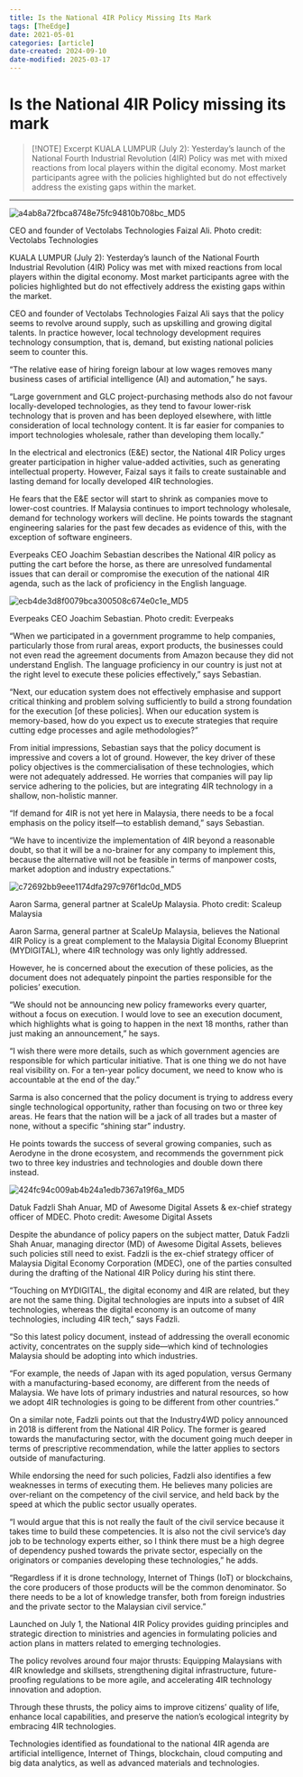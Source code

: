 ```yaml
---
title: Is the National 4IR Policy Missing Its Mark
tags: [TheEdge]
date: 2021-05-01
categories: [article]
date-created: 2024-09-10
date-modified: 2025-03-17
---
```


# Is the National 4IR Policy missing its mark

> [!NOTE] Excerpt
> KUALA LUMPUR (July 2): Yesterday’s launch of the National Fourth Industrial Revolution (4IR) Policy was met with mixed reactions from local players within the digital economy. Most market participants agree with the policies highlighted but do not effectively address the existing gaps within the market.

---

![a4ab8a72fbca8748e75fc94810b708bc_MD5](/media/a4ab8a72fbca8748e75fc94810b708bc_MD5.jpg)

CEO and founder of Vectolabs Technologies Faizal Ali. Photo credit: Vectolabs Technologies

KUALA LUMPUR (July 2): Yesterday’s launch of the National Fourth Industrial Revolution (4IR) Policy was met with mixed reactions from local players within the digital economy. Most market participants agree with the policies highlighted but do not effectively address the existing gaps within the market.

CEO and founder of Vectolabs Technologies Faizal Ali says that the policy seems to revolve around supply, such as upskilling and growing digital talents. In practice however, local technology development requires technology consumption, that is, demand, but existing national policies seem to counter this.

“The relative ease of hiring foreign labour at low wages removes many business cases of artificial intelligence (AI) and automation,” he says.

“Large government and GLC project-purchasing methods also do not favour locally-developed technologies, as they tend to favour lower-risk technology that is proven and has been deployed elsewhere, with little consideration of local technology content. It is far easier for companies to import technologies wholesale, rather than developing them locally.”

In the electrical and electronics (E&E) sector, the National 4IR Policy urges greater participation in higher value-added activities, such as generating intellectual property. However, Faizal says it fails to create sustainable and lasting demand for locally developed 4IR technologies.

He fears that the E&E sector will start to shrink as companies move to lower-cost countries. If Malaysia continues to import technology wholesale, demand for technology workers will decline. He points towards the stagnant engineering salaries for the past few decades as evidence of this, with the exception of software engineers.

Everpeaks CEO Joachim Sebastian describes the National 4IR policy as putting the cart before the horse, as there are unresolved fundamental issues that can derail or compromise the execution of the national 4IR agenda, such as the lack of proficiency in the English language.

![ecb4de3d8f0079bca300508c674e0c1e_MD5](/media/ecb4de3d8f0079bca300508c674e0c1e_MD5.jpg)

Everpeaks CEO Joachim Sebastian. Photo credit: Everpeaks

“When we participated in a government programme to help companies, particularly those from rural areas, export products, the businesses could not even read the agreement documents from Amazon because they did not understand English. The language proficiency in our country is just not at the right level to execute these policies effectively,” says Sebastian.

“Next, our education system does not effectively emphasise and support critical thinking and problem solving sufficiently to build a strong foundation for the execution \[of these policies\]. When our education system is memory-based, how do you expect us to execute strategies that require cutting edge processes and agile methodologies?”

From initial impressions, Sebastian says that the policy document is impressive and covers a lot of ground. However, the key driver of these policy objectives is the commercialisation of these technologies, which were not adequately addressed. He worries that companies will pay lip service adhering to the policies, but are integrating 4IR technology in a shallow, non-holistic manner.

“If demand for 4IR is not yet here in Malaysia, there needs to be a focal emphasis on the policy itself—to establish demand,” says Sebastian.

“We have to incentivize the implementation of 4IR beyond a reasonable doubt, so that it will be a no-brainer for any company to implement this, because the alternative will not be feasible in terms of manpower costs, market adoption and industry expectations.”

![c72692bb9eee1174dfa297c976f1dc0d_MD5](/media/c72692bb9eee1174dfa297c976f1dc0d_MD5.jpg)

Aaron Sarma, general partner at ScaleUp Malaysia. Photo credit: Scaleup Malaysia

Aaron Sarma, general partner at ScaleUp Malaysia, believes the National 4IR Policy is a great complement to the Malaysia Digital Economy Blueprint (MYDIGITAL), where 4IR technology was only lightly addressed.

However, he is concerned about the execution of these policies, as the document does not adequately pinpoint the parties responsible for the policies’ execution.

“We should not be announcing new policy frameworks every quarter, without a focus on execution. I would love to see an execution document, which highlights what is going to happen in the next 18 months, rather than just making an announcement,” he says.

“I wish there were more details, such as which government agencies are responsible for which particular initiative. That is one thing we do not have real visibility on. For a ten-year policy document, we need to know who is accountable at the end of the day.”

Sarma is also concerned that the policy document is trying to address every single technological opportunity, rather than focusing on two or three key areas. He fears that the nation will be a jack of all trades but a master of none, without a specific “shining star” industry.

He points towards the success of several growing companies, such as Aerodyne in the drone ecosystem, and recommends the government pick two to three key industries and technologies and double down there instead.

![424fc94c009ab4b24a1edb7367a19f6a_MD5](/media/424fc94c009ab4b24a1edb7367a19f6a_MD5.png)

Datuk Fadzli Shah Anuar, MD of Awesome Digital Assets & ex-chief strategy officer of MDEC. Photo credit: Awesome Digital Assets

Despite the abundance of policy papers on the subject matter, Datuk Fadzli Shah Anuar, managing director (MD) of Awesome Digital Assets, believes such policies still need to exist. Fadzli is the ex-chief strategy officer of Malaysia Digital Economy Corporation (MDEC), one of the parties consulted during the drafting of the National 4IR Policy during his stint there.

“Touching on MYDIGITAL, the digital economy and 4IR are related, but they are not the same thing. Digital technologies are inputs into a subset of 4IR technologies, whereas the digital economy is an outcome of many technologies, including 4IR tech,” says Fadzli.

“So this latest policy document, instead of addressing the overall economic activity, concentrates on the supply side—which kind of technologies Malaysia should be adopting into which industries.

“For example, the needs of Japan with its aged population, versus Germany with a manufacturing-based economy, are different from the needs of Malaysia. We have lots of primary industries and natural resources, so how we adopt 4IR technologies is going to be different from other countries.”

On a similar note, Fadzli points out that the Industry4WD policy announced in 2018 is different from the National 4IR Policy. The former is geared towards the manufacturing sector, with the document going much deeper in terms of prescriptive recommendation, while the latter applies to sectors outside of manufacturing.

While endorsing the need for such policies, Fadzli also identifies a few weaknesses in terms of executing them. He believes many policies are over-reliant on the competency of the civil service, and held back by the speed at which the public sector usually operates.

“I would argue that this is not really the fault of the civil service because it takes time to build these competencies. It is also not the civil service’s day job to be technology experts either, so I think there must be a high degree of dependency pushed towards the private sector, especially on the originators or companies developing these technologies,” he adds.

“Regardless if it is drone technology, Internet of Things (IoT) or blockchains, the core producers of those products will be the common denominator. So there needs to be a lot of knowledge transfer, both from foreign industries and the private sector to the Malaysian civil service.”

Launched on July 1, the National 4IR Policy provides guiding principles and strategic direction to ministries and agencies in formulating policies and action plans in matters related to emerging technologies.

The policy revolves around four major thrusts: Equipping Malaysians with 4IR knowledge and skillsets, strengthening digital infrastructure, future-proofing regulations to be more agile, and accelerating 4IR technology innovation and adoption.

Through these thrusts, the policy aims to improve citizens’ quality of life, enhance local capabilities, and preserve the nation’s ecological integrity by embracing 4IR technologies.

Technologies identified as foundational to the national 4IR agenda are artificial intelligence, Internet of Things, blockchain, cloud computing and big data analytics, as well as advanced materials and technologies.
